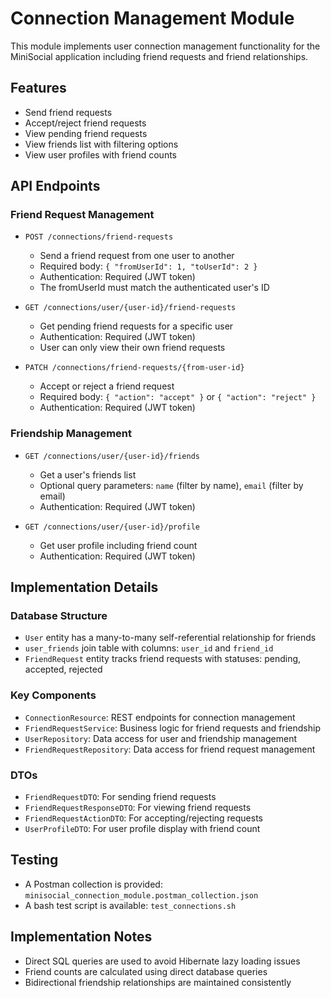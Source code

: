 # Connection Management Module

This module implements user connection management functionality for the MiniSocial application including friend requests and friend relationships.

## Features

- Send friend requests
- Accept/reject friend requests
- View pending friend requests
- View friends list with filtering options
- View user profiles with friend counts

## API Endpoints

### Friend Request Management

- `POST /connections/friend-requests`
  - Send a friend request from one user to another
  - Required body: `{ "fromUserId": 1, "toUserId": 2 }`
  - Authentication: Required (JWT token)
  - The fromUserId must match the authenticated user's ID

- `GET /connections/user/{user-id}/friend-requests`
  - Get pending friend requests for a specific user
  - Authentication: Required (JWT token)
  - User can only view their own friend requests

- `PATCH /connections/friend-requests/{from-user-id}`
  - Accept or reject a friend request
  - Required body: `{ "action": "accept" }` or `{ "action": "reject" }`
  - Authentication: Required (JWT token)

### Friendship Management

- `GET /connections/user/{user-id}/friends`
  - Get a user's friends list
  - Optional query parameters: `name` (filter by name), `email` (filter by email)
  - Authentication: Required (JWT token)

- `GET /connections/user/{user-id}/profile`
  - Get user profile including friend count
  - Authentication: Required (JWT token)

## Implementation Details

### Database Structure

- `User` entity has a many-to-many self-referential relationship for friends
- `user_friends` join table with columns: `user_id` and `friend_id`
- `FriendRequest` entity tracks friend requests with statuses: pending, accepted, rejected

### Key Components

- `ConnectionResource`: REST endpoints for connection management
- `FriendRequestService`: Business logic for friend requests and friendship
- `UserRepository`: Data access for user and friendship management
- `FriendRequestRepository`: Data access for friend request management

### DTOs

- `FriendRequestDTO`: For sending friend requests
- `FriendRequestResponseDTO`: For viewing friend requests
- `FriendRequestActionDTO`: For accepting/rejecting requests
- `UserProfileDTO`: For user profile display with friend count

## Testing

- A Postman collection is provided: `minisocial_connection_module.postman_collection.json`
- A bash test script is available: `test_connections.sh`

## Implementation Notes

- Direct SQL queries are used to avoid Hibernate lazy loading issues
- Friend counts are calculated using direct database queries
- Bidirectional friendship relationships are maintained consistently
